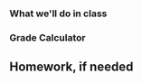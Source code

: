 <!--
Instructor notes: 
-->

### What we'll do in class


### Grade Calculator


## Homework, if needed
